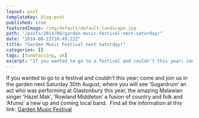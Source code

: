 ```yaml
---
layout: post
templateKey: blog-post
published: true
featuredImage: /img/default/default-landscape.jpg
path: "/posts/2014/08/garden-music-festival-next-saturday/"
date: "2014-08-23T10:49:22Z"
title: "Garden Music Festival next Saturday!"
categories: []
tags: [fundraising, uk]
excerpt: "If you wanted to go to a festival and couldn’t this year; come and join us in the garden next Satur..."
---
```


If you wanted to go to a festival and couldn’t this year; come and join us in the garden next Saturday 30th August, where you will see ‘Sugardrum’ an act who was performing at Glastonbury this year, the amazing Malawian singer ‘Hazel Mak’, ‘Rowland Middleton’ a fusion of country and folk and ‘Afumu’ a new up and coming local band.  Find all the information at this link: [Garden Music Festival](https://f000.backblazeb2.com/file/avm-wp-uploads/2014/08/GARDEN-MUSIC-FESTIVAL-2014.pdf)
